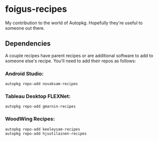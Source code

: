 # foigus-recipes

My contribution to the world of Autopkg.  Hopefully they're useful to someone out there.

## Dependencies

A couple recipes have parent recipes or are additional software to add to someone else's recipe.  You'll need to add their repos as follows:

### Android Studio:
```
autopkg repo-add novaksam-recipes
```

### Tableau Desktop FLEXNet:
```
autopkg repo-add gmarnin-recipes
```

### WoodWing Recipes:
```
autopkg repo-add keeleysam-recipes
autopkg repo-add hjuutilainen-recipes
```
